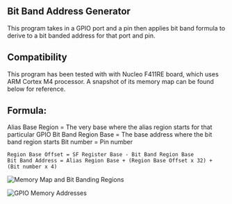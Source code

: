 ## Bit Band Address Generator
This program takes in a GPIO port and a pin then applies bit band formula to derive to a bit banded address for that port and pin.

## Compatibility
This program has been tested with with Nucleo F411RE board, which uses ARM Cortex M4 processor. A snapshot of its memory map can be found below for reference.

## Formula:
Alias Base Region = The very base where the alias region starts for that particular GPIO
Bit Band Region Base = The base address where the bit band region starts
Bit number = Pin number
``` 
Region Base Offset = SF Register Base - Bit Band Region Base
Bit Band Address = Alias Region Base + (Region Base Offset x 32) + (Bit number x 4)
```

![Memory Map and Bit Banding Regions](https://i.imgur.com/yF5sylK.png)

![GPIO Memory Addresses](https://i.imgur.com/kqq4rPK.png)